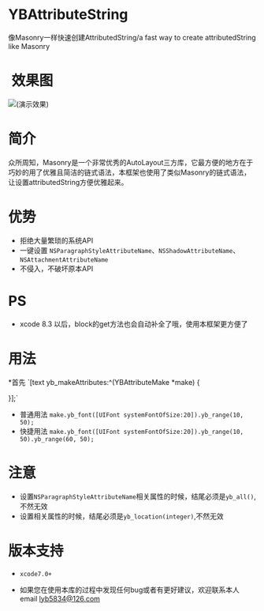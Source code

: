# YBAttributeString
像Masonry一样快速创建AttributedString/a fast way to create attributedString like Masonry

#  效果图
 ![(演示效果)](http://7xt3dd.com1.z0.glb.clouddn.com/YBAttributeStringAnimation.gif)

# 简介
众所周知，Masonry是一个非常优秀的AutoLayout三方库，它最方便的地方在于巧妙的用了优雅且简洁的链式语法，本框架也使用了类似Masonry的链式语法，让设置attributedString方便优雅起来。

# 优势
 *  拒绝大量繁琐的系统API
 *  一键设置 `NSParagraphStyleAttributeName`、`NSShadowAttributeName`、`NSAttachmentAttributeName`
 *  不侵入，不破坏原本API

 # PS
* xcode 8.3 以后，block的get方法也会自动补全了哦，使用本框架更方便了

 # 用法
*首先 `[text yb_makeAttributes:^(YBAttributeMake *make) {
   
}];`
* 普通用法
`make.yb_font([UIFont systemFontOfSize:20]).yb_range(10, 50);`
* 快捷用法
`make.yb_font([UIFont systemFontOfSize:20]).yb_range(10, 50).yb_range(60, 50);`

 # 注意
* 设置`NSParagraphStyleAttributeName`相关属性的时候，结尾必须是`yb_all()`,不然无效
* 设置相关属性的时候，结尾必须是`yb_location(integer)`,不然无效

# 版本支持
* `xcode7.0+`

* 如果您在使用本库的过程中发现任何bug或者有更好建议，欢迎联系本人email  lyb5834@126.com
